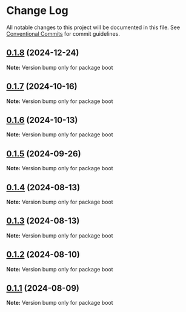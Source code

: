 # Change Log

All notable changes to this project will be documented in this file.
See [Conventional Commits](https://conventionalcommits.org) for commit guidelines.

## [0.1.8](https://github.com/coopenomics/contracts/compare/boot@0.1.7...boot@0.1.8) (2024-12-24)

**Note:** Version bump only for package boot





## [0.1.7](https://github.com/coopenomics/contracts/compare/boot@0.1.7-alpha.0...boot@0.1.7) (2024-10-16)

**Note:** Version bump only for package boot





## [0.1.6](https://github.com/coopenomics/contracts/compare/boot@0.1.5...boot@0.1.6) (2024-10-13)

**Note:** Version bump only for package boot





## [0.1.5](https://github.com/coopenomics/contracts/compare/boot@0.1.5-alpha.0...boot@0.1.5) (2024-09-26)

**Note:** Version bump only for package boot





## [0.1.4](https://github.com/coopenomics/contracts/compare/boot@0.1.4-alpha.0...boot@0.1.4) (2024-08-13)

**Note:** Version bump only for package boot





## [0.1.3](https://github.com/coopenomics/contracts/compare/boot@0.1.3-alpha.0...boot@0.1.3) (2024-08-13)

**Note:** Version bump only for package boot





## [0.1.2](https://github.com/coopenomics/contracts/compare/boot@0.1.2-alpha.0...boot@0.1.2) (2024-08-10)

**Note:** Version bump only for package boot





## [0.1.1](https://github.com/coopenomics/contracts/compare/boot@0.1.1-alpha.1...boot@0.1.1) (2024-08-09)

**Note:** Version bump only for package boot
